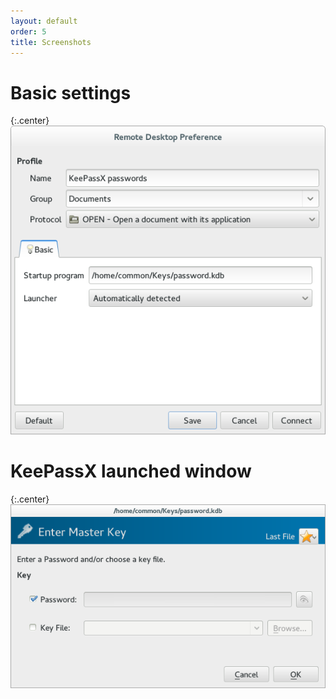 ```yaml
---
layout: default
order: 5
title: Screenshots
---
```

# Basic settings

{:.center}
![Basic settings](/resources/remmina-plugin-open/archive/latest/english/general.png)

# KeePassX launched window

{:.center}
![KeePassX launched window](/resources/remmina-plugin-open/archive/latest/english/keepassx.png)